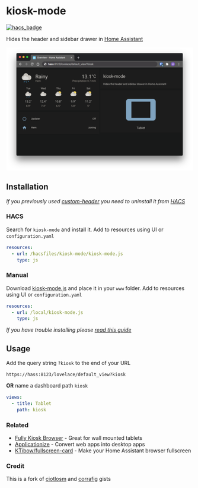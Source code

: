 # kiosk-mode

[![hacs_badge](https://img.shields.io/badge/HACS-Default-orange.svg)](https://github.com/custom-components/hacs)

Hides the header and sidebar drawer in [Home Assistant](https://www.home-assistant.io/)

![image](example1.png)

## Installation

*If you previously used [custom-header](https://github.com/maykar/custom-header) you need to uninstall it from [HACS](https://hacs.xyz/)*

### HACS

Search for `kiosk-mode` and install it. Add to resources using UI or `configuration.yaml`

```yaml
resources:
  - url: /hacsfiles/kiosk-mode/kiosk-mode.js
    type: js
```

### Manual

Download [kiosk-mode.js](https://raw.githubusercontent.com/matt8707/kiosk-mode/master/kiosk-mode.js) and place it in your `www` folder. Add to resources using UI or `configuration.yaml`

```yaml
resources:
  - url: /local/kiosk-mode.js
    type: js
```

*If you have trouble installing please [read this guide](https://github.com/thomasloven/hass-config/wiki/Lovelace-Plugins)*

## Usage
Add the query string `?kiosk` to the end of your URL

```
https://hass:8123/lovelace/default_view?kiosk
```

**OR** name a dashboard path `kiosk`

```yaml
views:
  - title: Tablet
    path: kiosk

```

### Related

* [Fully Kiosk Browser](https://www.fully-kiosk.com/) - Great for wall mounted tablets
* [Applicationize](https://applicationize.me/) - Convert web apps into desktop apps
* [KTibow/fullscreen-card](https://github.com/KTibow/fullscreen-card) - Make your Home Assistant browser fullscreen

### Credit
This is a fork of [ciotlosm](https://gist.github.com/ciotlosm/1f09b330aa5bd5ea87b59f33609cc931) and [corrafig](https://gist.github.com/corrafig/c8288df960e7f59e82c12d14de26fde8) gists
